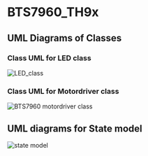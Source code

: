 # BTS7960_TH9x

<h2> UML Diagrams of Classes </h2>

<h3> Class UML for LED class</h3>

![LED_class](https://user-images.githubusercontent.com/69661689/206483500-e6328ed8-5185-47ce-aa5f-8a69bf71f412.jpg)

<h3> Class UML for Motordriver  class</h3>

![BTS7960 motordriver class](https://user-images.githubusercontent.com/69661689/206483869-48a877b3-9932-4e52-9671-406ddd30dc68.jpg)

<h2> UML diagrams for State model </h2>

![state model](https://user-images.githubusercontent.com/46808309/211621040-78289efd-3654-426f-a306-12250067f671.png)
